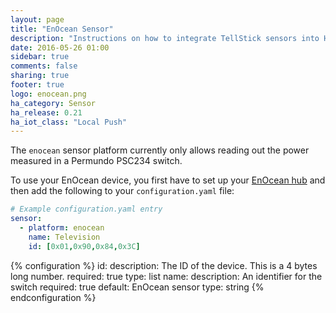 ```yaml
---
layout: page
title: "EnOcean Sensor"
description: "Instructions on how to integrate TellStick sensors into Home Assistant."
date: 2016-05-26 01:00
sidebar: true
comments: false
sharing: true
footer: true
logo: enocean.png
ha_category: Sensor
ha_release: 0.21
ha_iot_class: "Local Push"
---
```



The `enocean` sensor platform currently only allows reading out the power measured in a Permundo PSC234 switch.

To use your EnOcean device, you first have to set up your [EnOcean hub](../enocean) and then add the following to your `configuration.yaml` file:

```yaml
# Example configuration.yaml entry
sensor:
  - platform: enocean
    name: Television
    id: [0x01,0x90,0x84,0x3C]
```

{% configuration %}
id:
  description: The ID of the device. This is a 4 bytes long number.
  required: true
  type: list
name:
  description: An identifier for the switch
  required: true
  default: EnOcean sensor
  type: string
{% endconfiguration %}
